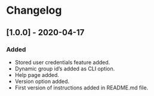 # Changelog

## [1.0.0] - 2020-04-17

### Added
- Stored user credentials feature added.
- Dynamic group id’s added as CLI option.
- Help page added.
- Version option added.
- First version of instructions added in README.md file.

 
